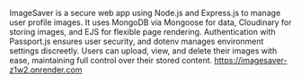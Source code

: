 ImageSaver is a secure web app using Node.js and Express.js to manage user profile images.
It uses MongoDB via Mongoose for data, Cloudinary for storing images, and EJS for flexible page rendering. Authentication with Passport.js ensures user security, 
and dotenv manages environment settings discreetly. Users can upload, view, and delete their images with ease, maintaining full control over their stored content.
https://imagesaver-z1w2.onrender.com
